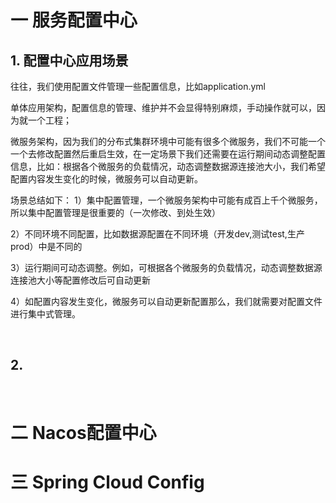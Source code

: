 # 一 服务配置中心

## 1. 配置中⼼应⽤场景

往往，我们使⽤配置⽂件管理⼀些配置信息，⽐如application.yml

单体应⽤架构，配置信息的管理、维护并不会显得特别麻烦，⼿动操作就可以，因为就⼀个⼯程；

微服务架构，因为我们的分布式集群环境中可能有很多个微服务，我们不可能⼀个⼀个去修改配置然后重启⽣效，在⼀定场景下我们还需要在运⾏期间动态调整配置信息，⽐如：根据各个微服务的负载情况，动态调整数据源连接池⼤⼩，我们希望配置内容发⽣变化的时候，微服务可以⾃动更新。

场景总结如下：
1）集中配置管理，⼀个微服务架构中可能有成百上千个微服务，所以集中配置管理是很重要的（⼀次修改、到处⽣效）

2）不同环境不同配置，⽐如数据源配置在不同环境（开发dev,测试test,⽣产prod）中是不同的

3）运⾏期间可动态调整。例如，可根据各个微服务的负载情况，动态调整数据源连接池⼤⼩等配置修改后可⾃动更新

4）如配置内容发⽣变化，微服务可以⾃动更新配置那么，我们就需要对配置⽂件进⾏集中式管理。



<br>



## 2. 



<br>



# 二 Nacos配置中心









# 三 Spring Cloud Config





